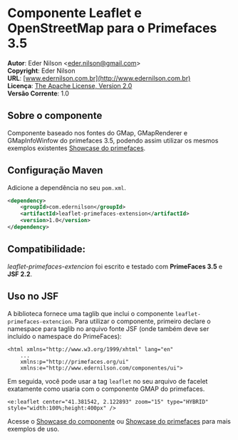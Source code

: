 # Componente Leaflet e OpenStreetMap para o Primefaces 3.5


**Autor**: Eder Nilson <[eder.nilson@gmail.com](mailto:eder.nilson@gmail.com)>  
**Copyright**: Eder Nilson  
**URL**: [www.edernilson.com.br](http://www.edernilson.com.br)  
**Licença**: [The Apache License, Version 2.0](http://www.apache.org/licenses/LICENSE-2.0.txt)  
**Versão Corrente**: 1.0

Sobre o componente
-----

Componente baseado nos fontes do GMap, GMapRenderer e GMapInfoWinfow do primefaces 3.5, podendo assim utilizar os mesmos exemplos existentes [Showcase do primefaces](https://www.primefaces.org/showcase/ui/data/gmap/basic.xhtml).

Configuração Maven
---------

Adicione a dependência no seu `pom.xml`.
```xml
<dependency>
    <groupId>com.edernilson</groupId>
    <artifactId>leaflet-primefaces-extension</artifactId>
    <version>1.0</version>
</dependency>
```

Compatibilidade:
--------------

*leaflet-primefaces-extencion* foi escrito e testado com **PrimeFaces 3.5** e **JSF 2.2**.

Uso no JSF
------------

A biblioteca fornece uma taglib que inclui o componente `leaflet-primefaces-extencion`.
Para utilizar o componente, primeiro declare o namespace para taglib no arquivo fonte JSF (onde também deve ser incluído o namespace do PrimeFaces):

	<html xmlns="http://www.w3.org/1999/xhtml" lang="en"
		...
		xmlns:p="http://primefaces.org/ui"
		xmlns:e="http://www.edernilson.com/componentes/ui">
    
Em seguida, você pode usar a tag `leaflet` no seu arquivo de facelet exatamente como usaria com o componente GMAP do primefaces.

	<e:leaflet center="41.381542, 2.122893" zoom="15" type="HYBRID" style="width:100%;height:400px" />

Acesse o [Showcase do componente](http://www.edernilson.com.br/leaflet-extension-workshop) ou [Showcase do primefaces](https://www.primefaces.org/showcase/ui/data/gmap/basic.xhtml) para mais exemplos de uso.